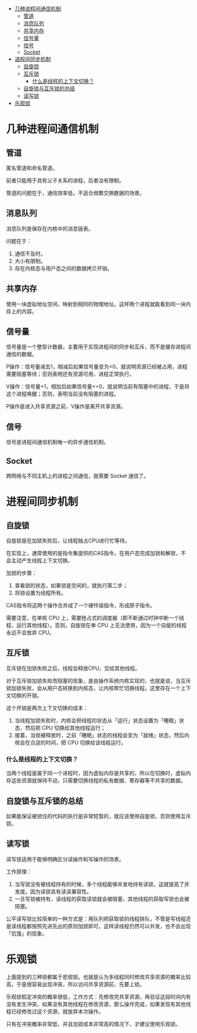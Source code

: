 <!--toc:start-->
- [几种进程间通信机制](#几种进程间通信机制)
  - [管道](#管道)
  - [消息队列](#消息队列)
  - [共享内存](#共享内存)
  - [信号量](#信号量)
  - [信号](#信号)
  - [Socket](#socket)
- [进程间同步机制](#进程间同步机制)
  - [自旋锁](#自旋锁)
  - [互斥锁](#互斥锁)
    - [什么是线程的上下文切换？](#什么是线程的上下文切换)
  - [自旋锁与互斥锁的总结](#自旋锁与互斥锁的总结)
  - [读写锁](#读写锁)
- [乐观锁](#乐观锁)
<!--toc:end-->

# 几种进程间通信机制

## 管道

匿名管道和命名管道。

前者只能用于具有父子关系的进程，后者没有限制。

管道的问题在于，通信效率低，不适合频繁交换数据的场景。

## 消息队列

消息队列是保存在内核中的消息链表。

问题在于：

1. 通信不及时。
2. 大小有限制。
3. 存在内核态与用户态之间的数据拷贝开销。

## 共享内存

使用一块虚拟地址空间，映射到相同的物理地址。这样两个进程就能看到同一块内存上的内容。

## 信号量

信号量是一个整型计数器，主要用于实现进程间的同步和互斥，而不是缓存进程间通信的数据。

P操作：信号量减去1，相减后如果信号量变为<0，就说明资源已经被占用，进程需要阻塞等待；否则表明还有资源可用，进程正常执行。

V操作：信号量+1，相加后如果信号量<=0，就说明当前有阻塞中的进程，于是将这个进程唤醒；否则，表明当前没有阻塞的进程。

P操作是进入共享资源之前，V操作是离开共享资源。

## 信号

信号是进程间通信机制唯一的异步通信机制。

## Socket

跨网络与不同主机上的进程之间通信，就需要 Socket 通信了。

# 进程间同步机制

## 自旋锁

自旋锁是在加锁失败后，让线程独占CPU进行忙等待。

在实现上，通常使用的是指令集提供的CAS指令，在用户态完成加锁和解锁，不会主动产生线程上下文切换。

加锁的步骤：
1. 查看锁的状态，如果锁是空闲的，就执行第二步；
2. 将锁设置为线程所有。

CAS指令将这两个操作合并成了一个硬件级指令，形成原子指令。

需要注意，在单核 CPU 上，需要抢占式的调度器（即不断通过时钟中断一个线程，运行其他线程）。否则，自旋锁在单 CPU 上无法使用，因为一个自旋的线程永远不会放弃 CPU。

## 互斥锁

互斥锁在加锁失败之后，线程会释放CPU，交给其他线程。

对于互斥锁加锁失败而阻塞的现象，是由操作系统内核实现的，也就是说，当互斥锁加锁失败，会从用户态转换到内核态，让内核帮忙切换线程。这里存在一个上下文切换的开销。

这个开销是两次上下文切换的成本：

1. 当线程加锁失败时，内核会把线程的状态从「运行」状态设置为「睡眠」状态，然后把 CPU 切换给其他线程运行；
2. 接着，当锁被释放时，之前「睡眠」状态的线程会变为「就绪」状态，然后内核会在合适的时间，把 CPU 切换给该线程运行。

### 什么是线程的上下文切换？

当两个线程是属于同一个进程时，因为虚拟内存是共享的，所以在切换时，虚拟内存这些资源就保持不动，只需要切换线程的私有数据、寄存器等不共享的数据。

## 自旋锁与互斥锁的总结

如果能保证被锁住的代码的执行是非常短暂的，就应该使用自旋锁，否则使用互斥锁。

## 读写锁

读写锁适用于能够明确区分读操作和写操作的场景。

工作原理：

1. 当写锁没有被线程持有的时候，多个线程能够并发地持有读锁，这就提高了并发度。因为读锁具有读读兼容性。
2. 一旦写锁被持有，读线程的获取读锁就会被阻塞，其他线程的获取写锁也会被阻塞。

公平读写锁比较简单的一种方式是：用队列把获取锁的线程排队，不管是写线程还是读线程都按照先进先出的原则加锁即可，这样读线程仍然可以并发，也不会出现「饥饿」的现象。

# 乐观锁

上面提到的三种锁都属于悲观锁。也就是认为多线程同时修改共享资源的概率比较高，于是很容易出现冲突，所以访问共享资源前，先要上锁。

乐观锁假定冲突的概率很低，工作方式：先修改完共享资源，再验证这段时间内有没有发生冲突，如果没有其他线程在修改资源，那么操作完成，如果发现有其他线程已经修改过这个资源，就放弃本次操作。

只有在冲突概率非常低，并且加锁成本非常高的情况下，才建议使用乐观锁。
